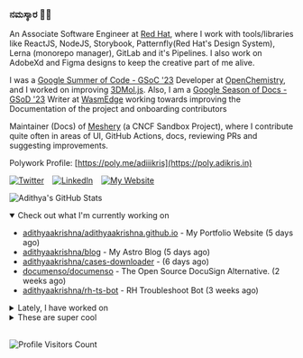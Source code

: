 ### ನಮಸ್ಕಾರ 🙏🏼
  
An Associate Software Engineer at [Red Hat](https://www.redhat.com), where I work with tools/libraries like ReactJS, NodeJS, Storybook, Patternfly(Red Hat's Design System), Lerna (monorepo manager), GitLab and it's Pipelines. I also work on AdobeXd and Figma designs to keep the creative part of me alive.

I was a [Google Summer of Code - GSoC '23](https://summerofcode.withgoogle.com/) Developer at [OpenChemistry](https://openchemistry.org), and I worked on improving [3DMol.js](https://github.com/3dmol/3Dmol.js). Also, I am a [Google Season of Docs - GSoD '23](https://developers.google.com/season-of-docs) Writer at [WasmEdge](https://github.com/WasmEdge) working towards improving the Documentation of the project and onboarding contributors

Maintainer (Docs) of [Meshery](https://github.com/meshery) (a CNCF Sandbox Project), where I contribute quite often in areas of UI, GitHub Actions, docs, reviewing PRs and suggesting improvements.

Polywork Profile: [https://poly.me/adiiikris](https://poly.adikris.in)

[![Twitter](https://img.shields.io/badge/-@adii_kris-%231DA1F2?style=for-the-badge&logo=twitter&logoColor=ffffff)](https:/twitter.adikris.in) &ensp;
[![LinkedIn](https://img.shields.io/badge/-Adithya%20Krishna-%230A67C3?style=for-the-badge&logo=linkedin&logoColor=ffffff)](https://linkedin.adikris.in/) &ensp;
[![My Website](https://img.shields.io/badge/-My%20Website-%230A67C3?style=for-the-badge)](https://adikris.in/)



![Adithya's GitHub Stats](https://github-readme-stats.vercel.app/api?username=adithyaakrishna&show_icons=true&hide_border=true&title_color=fff&icon_color=79ff97&text_color=9f9f9f&bg_color=151515)


<details open="true">
  <summary>Check out what I'm currently working on</summary>
  
  - [adithyaakrishna/adithyaakrishna.github.io](https://github.com/adithyaakrishna/adithyaakrishna.github.io) - My Portfolio Website (5 days ago)
  - [adithyaakrishna/blog](https://github.com/adithyaakrishna/blog) - My Astro Blog (5 days ago)
  - [adithyaakrishna/cases-downloader](https://github.com/adithyaakrishna/cases-downloader) -  (6 days ago)
  - [documenso/documenso](https://github.com/documenso/documenso) - The Open Source DocuSign Alternative. (2 weeks ago)
  - [adithyaakrishna/rh-ts-bot](https://github.com/adithyaakrishna/rh-ts-bot) - RH Troubleshoot Bot (3 weeks ago)
</details>

<details>
  <summary>Lately, I have worked on</summary>
  
  - [[Feat] - Add Contributors Page, Updated Docusaurus, Fix Linters](https://github.com/WasmEdge/docs/pull/175) on [WasmEdge/docs](https://github.com/WasmEdge/docs) (1 day ago)
  - [chore: update zod to 3.22.4](https://github.com/documenso/documenso/pull/563) on [documenso/documenso](https://github.com/documenso/documenso) (3 days ago)
  - [Try FIx](https://github.com/adithyaakrishna/adithyaakrishna.github.io/pull/204) on [adithyaakrishna/adithyaakrishna.github.io](https://github.com/adithyaakrishna/adithyaakrishna.github.io) (6 days ago)
  - [feat: added sitemap and updated links](https://github.com/tigerbeetle/docs/pull/32) on [tigerbeetle/docs](https://github.com/tigerbeetle/docs) (1 week ago)
  - [feat: add dark mode toggle](https://github.com/documenso/documenso/pull/529) on [documenso/documenso](https://github.com/documenso/documenso) (1 week ago)
</details>

<details>
  <summary>These are super cool</summary>
  
  - [portworx/px-dev](https://github.com/portworx/px-dev) - PX-Developer is scale-out storage for containers. Run Cassandra, Jenkins, or any application in Docker, with enterprise storage functionality on commodity servers (2 days ago)
  - [ocaml/ocaml](https://github.com/ocaml/ocaml) - The core OCaml system: compilers, runtime system, base libraries (6 days ago)
  - [otterize/docs](https://github.com/otterize/docs) -  (2 weeks ago)
  - [makeplane/plane](https://github.com/makeplane/plane) - 🔥 🔥 🔥 Open Source JIRA, Linear and Height Alternative. Plane helps you track your issues, epics, and product roadmaps in the simplest way possible. (2 weeks ago)
  - [harness/gitness](https://github.com/harness/gitness) - Gitness is an Open Source developer platform with Source Control management, Continuous Integration and Continuous Delivery. (3 weeks ago)
</details>

<br> 

![Profile Visitors Count](https://profile-counter.glitch.me/adithyaakrishna/count.svg)
